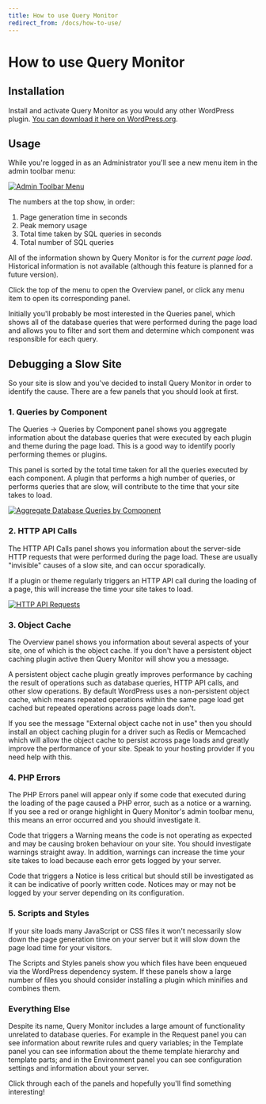 ```yaml
---
title: How to use Query Monitor
redirect_from: /docs/how-to-use/
---
```


# How to use Query Monitor

## Installation

Install and activate Query Monitor as you would any other WordPress plugin. [You can download it here on WordPress.org](https://wordpress.org/plugins/query-monitor/).

## Usage

While you're logged in as an Administrator you'll see a new menu item in the admin toolbar menu:

[![Admin Toolbar Menu](/screenshot-1.png)](/screenshot-1.png)

The numbers at the top show, in order:

1. Page generation time in seconds
2. Peak memory usage
3. Total time taken by SQL queries in seconds
4. Total number of SQL queries

All of the information shown by Query Monitor is for the _current page load_. Historical information is not available (although this feature is planned for a future version).

Click the top of the menu to open the Overview panel, or click any menu item to open its corresponding panel.

Initially you'll probably be most interested in the Queries panel, which shows all of the database queries that were performed during the page load and allows you to filter and sort them and determine which component was responsible for each query.

## Debugging a Slow Site

So your site is slow and you've decided to install Query Monitor in order to identify the cause. There are a few panels that you should look at first.

### 1. Queries by Component

The Queries &rarr; Queries by Component panel shows you aggregate information about the database queries that were executed by each plugin and theme during the page load. This is a good way to identify poorly performing themes or plugins.

This panel is sorted by the total time taken for all the queries executed by each component. A plugin that performs a high number of queries, or performs queries that are slow, will contribute to the time that your site takes to load.

[![Aggregate Database Queries by Component](/screenshot-2.png)](/screenshot-2.png)

### 2. HTTP API Calls

The HTTP API Calls panel shows you information about the server-side HTTP requests that were performed during the page load. These are usually "invisible" causes of a slow site, and can occur sporadically.

If a plugin or theme regularly triggers an HTTP API call during the loading of a page, this will increase the time your site takes to load.

[![HTTP API Requests](/screenshot-6.png)](/screenshot-6.png)

### 3. Object Cache

The Overview panel shows you information about several aspects of your site, one of which is the object cache. If you don't have a persistent object caching plugin active then Query Monitor will show you a message.

A persistent object cache plugin greatly improves performance by caching the result of operations such as database queries, HTTP API calls, and other slow operations. By default WordPress uses a non-persistent object cache, which means repeated operations within the same page load get cached but repeated operations across page loads don't.

If you see the message "External object cache not in use" then you should install an object caching plugin for a driver such as Redis or Memcached which will allow the object cache to persist across page loads and greatly improve the performance of your site. Speak to your hosting provider if you need help with this.

### 4. PHP Errors

The PHP Errors panel will appear only if some code that executed during the loading of the page caused a PHP error, such as a notice or a warning. If you see a red or orange highlight in Query Monitor's admin toolbar menu, this means an error occurred and you should investigate it.

Code that triggers a Warning means the code is not operating as expected and may be causing broken behaviour on your site. You should investigate warnings straight away. In addition, warnings can increase the time your site takes to load because each error gets logged by your server.

Code that triggers a Notice is less critical but should still be investigated as it can be indicative of poorly written code. Notices may or may not be logged by your server depending on its configuration.

### 5. Scripts and Styles

If your site loads many JavaScript or CSS files it won't necessarily slow down the page generation time on your server but it will slow down the page load time for your visitors.

The Scripts and Styles panels show you which files have been enqueued via the WordPress dependency system. If these panels show a large number of files you should consider installing a plugin which minifies and combines them.

### Everything Else

Despite its name, Query Monitor includes a large amount of functionality unrelated to database queries. For example in the Request panel you can see information about rewrite rules and query variables; in the Template panel you can see information about the theme template hierarchy and template parts; and in the Environment panel you can see configuration settings and information about your server.

Click through each of the panels and hopefully you'll find something interesting!
